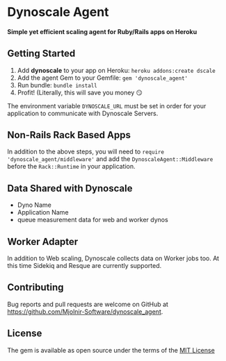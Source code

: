 # Dynoscale Agent

#### Simple yet efficient scaling agent for Ruby/Rails apps on Heroku

## Getting Started

1. Add __dynoscale__ to your app on Heroku: `heroku addons:create dscale`
2. Add the agent Gem to your Gemfile: `gem 'dynoscale_agent'`
3. Run bundle:  `bundle install`
4. Profit! (Literally, this will save you money 😏

The environment variable `DYNOSCALE_URL` must be set in order for your application to communicate with Dynoscale Servers.

## Non-Rails Rack Based Apps

In addition to the above steps, you will need to `require 'dynoscale_agent/middleware'` and add the `DynoscaleAgent::Middleware` before the `Rack::Runtime` in your application.

## Data Shared with Dynoscale

* Dyno Name
* Application Name
* queue measurement data for web and worker dynos

## Worker Adapter

In addition to Web scaling, Dynoscale collects data on Worker jobs too. At this time Sidekiq and Resque are currently supported.

## Contributing

Bug reports and pull requests are welcome on GitHub at https://github.com/Mjolnir-Software/dynoscale_agent.

## License

The gem is available as open source under the terms of the [MIT License](http://opensource.org/licenses/MIT)
